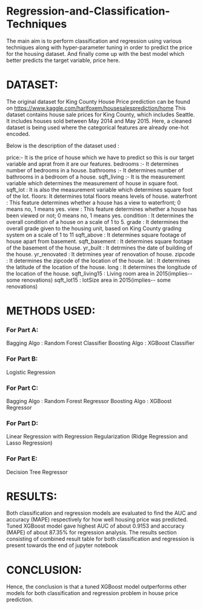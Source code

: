 # Regression-and-Classification-Techniques

The main aim is to perform classification and regression using various techniques along with hyper-parameter tuning in order to predict the price for the housing dataset. And finally come up with the best model which better predicts the target variable, price here.

# DATASET:

The original dataset for King County House Price prediction can be found on https://www.kaggle.com/harlfoxem/housesalesprediction/home This dataset contains house sale prices for King County, which includes Seattle. It includes houses sold between May 2014 and May 2015. Here, a cleaned dataset is being used where the categorical features are already one-hot encoded.

Below is the description of the dataset used :

price:- It is the price of house which we have to predict so this is our target variable and aprat from it are our features.
bedrooms :- It determines number of bedrooms in a house.
bathrooms :- It determines number of bathrooms in a bedroom of a house.
sqft_living :- It is the measurement variable which determines the measurement of house in square foot.
sqft_lot : It is also the measurement variable which determines square foot of the lot.
floors: It determines total floors means levels of house.
waterfront : This feature determines whether a house has a view to waterfront; 0 means no, 1 means yes.
view : This feature determines whether a house has been viewed or not; 0 means no, 1 means yes.
condition : It determines the overall condition of a house on a scale of 1 to 5.
grade : It determines the overall grade given to the housing unit, based on King County grading system on a scale of 1 to 11
sqft_above : It determines square footage of house apart from basement.
sqft_basement : It determines square footage of the basement of the house.
yr_built : It detrmines the date of building of the house.
yr_renovated : It detrmines year of renovation of house.
zipcode : It determines the zipcode of the location of the house.
lat : It determines the latitude of the location of the house.
long : It determines the longitude of the location of the house.
sqft_living15 : Living room area in 2015(implies-- some renovations)
sqft_lot15 : lotSize area in 2015(implies-- some renovations)

# METHODS USED:

### For Part A:
Bagging Algo : Random Forest Classifier
Boosting Algo : XGBoost Classifier
### For Part B:
Logistic Regression
### For Part C:
Bagging Algo : Random Forest Regressor
Boosting Algo : XGBoost Regressor
### For Part D:
Linear Regression with Regression Regularization (Ridge Regression and Lasso Regression)
### For Part E:
Decision Tree Regressor

# RESULTS:

Both classification and regression models are evaluated to find the AUC and accuracy (MAPE) respectively for how well housing price was predicted. Tuned XGBoost model gave highest AUC of about 0.9153 and accuracy (MAPE) of about 87.35% for regression analysis. The results section consisting of combined result table for both classification and regression is present towards the end of jupyter notebook

# CONCLUSION:

Hence, the conclusion is that a tuned XGBoost model outperforms other models for both classification and regression problem in house price prediction.
